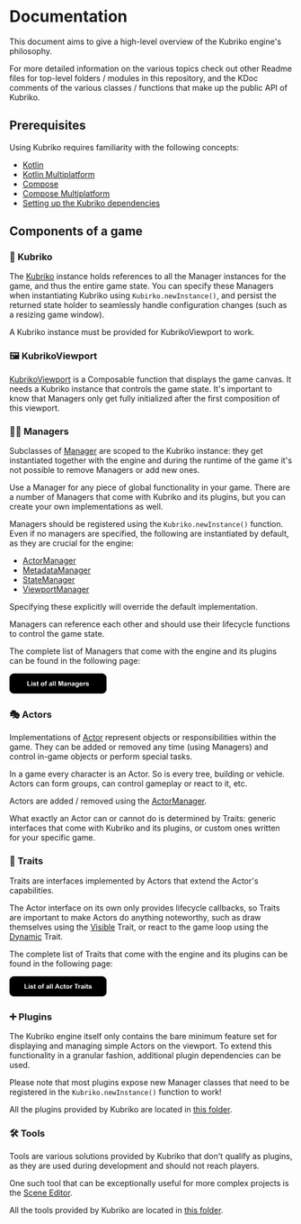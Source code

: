 # Documentation
This document aims to give a high-level overview of the Kubriko engine's philosophy.

For more detailed information on the various topics check out other Readme files for top-level folders / modules in this repository, and the KDoc comments of the various classes / functions that make up the public API of Kubriko.

## Prerequisites
Using Kubriko requires familiarity with the following concepts:
- [Kotlin](https://kotlinlang.org/)
- [Kotlin Multiplatform](https://kotlinlang.org/docs/multiplatform.html)
- [Compose](https://developer.android.com/compose)
- [Compose Multiplatform](https://www.jetbrains.com/compose-multiplatform/)
- [Setting up the Kubriko dependencies](https://github.com/pandulapeter/kubriko/blob/main/documentation/GETTING_STARTED.md)

## Components of a game
### 💙 Kubriko
The [Kubriko](https://github.com/pandulapeter/kubriko/blob/main/engine/src/commonMain/kotlin/com/pandulapeter/kubriko/Kubriko.kt) instance holds references to all the Manager instances for the game, and thus the entire game state.
You can specify these Managers when instantiating Kubriko using `Kubirko.newInstance()`, and persist the returned state holder to seamlessly handle configuration changes (such as a resizing game window).

A Kubriko instance must be provided for KubrikoViewport to work.

### 🖼️ KubrikoViewport
[KubrikoViewport](https://github.com/pandulapeter/kubriko/blob/main/engine/src/commonMain/kotlin/com/pandulapeter/kubriko/KubrikoViewport.kt) is a Composable function that displays the game canvas.
It needs a Kubriko instance that controls the game state. It's important to know that Managers only get fully initialized after the first composition of this viewport.

### 🧑‍💼 Managers
Subclasses of [Manager](https://github.com/pandulapeter/kubriko/blob/main/engine/src/commonMain/kotlin/com/pandulapeter/kubriko/manager/Manager.kt) are scoped to the Kubriko instance: they get instantiated together with the engine and during the runtime of the game it's not possible to remove Managers or add new ones.

Use a Manager for any piece of global functionality in your game. There are a number of Managers that come with Kubriko and its plugins, but you can create your own implementations as well.

Managers should be registered using the `Kubriko.newInstance()` function. Even if no managers are specified, the following are instantiated by default, as they are crucial for the engine:
- [ActorManager](https://github.com/pandulapeter/kubriko/blob/main/engine/src/commonMain/kotlin/com/pandulapeter/kubriko/manager/ActorManager.kt)
- [MetadataManager](https://github.com/pandulapeter/kubriko/blob/main/engine/src/commonMain/kotlin/com/pandulapeter/kubriko/manager/MetadataManager.kt)
- [StateManager](https://github.com/pandulapeter/kubriko/blob/main/engine/src/commonMain/kotlin/com/pandulapeter/kubriko/manager/StateManager.kt)
- [ViewportManager](https://github.com/pandulapeter/kubriko/blob/main/engine/src/commonMain/kotlin/com/pandulapeter/kubriko/manager/ViewportManager.kt)

Specifying these explicitly will override the default implementation.

Managers can reference each other and should use their lifecycle functions to control the game state.

The complete list of Managers that come with the engine and its plugins can be found in the following page:

[<img src="images/badge_managers.png" alt="Managers" height="36px" />](https://github.com/pandulapeter/kubriko/blob/main/documentation/MANAGERS.md)

### 🎭 Actors
Implementations of [Actor](https://github.com/pandulapeter/kubriko/blob/main/engine/src/commonMain/kotlin/com/pandulapeter/kubriko/actor/Actor.kt) represent objects or responsibilities within the game. They can be added or removed any time (using Managers) and control in-game objects or perform special tasks.

In a game every character is an Actor. So is every tree, building or vehicle. Actors can form groups, can control gameplay or react to it, etc.

Actors are added / removed using the [ActorManager](https://github.com/pandulapeter/kubriko/blob/main/engine/src/commonMain/kotlin/com/pandulapeter/kubriko/manager/ActorManager.kt).

What exactly an Actor can or cannot do is determined by Traits: generic interfaces that come with Kubriko and its plugins, or custom ones written for your specific game.

### 🤹 Traits
Traits are interfaces implemented by Actors that extend the Actor's capabilities.

The Actor interface on its own only provides lifecycle callbacks, so Traits are important to make Actors do anything noteworthy, such as draw themselves using the [Visible](https://github.com/pandulapeter/kubriko/blob/main/engine/src/commonMain/kotlin/com/pandulapeter/kubriko/actor/traits/Visible.kt) Trait, or react to the game loop using the [Dynamic](https://github.com/pandulapeter/kubriko/blob/main/engine/src/commonMain/kotlin/com/pandulapeter/kubriko/actor/traits/Dynamic.kt) Trait.

The complete list of Traits that come with the engine and its plugins can be found in the following page:

[<img src="images/badge_actor_traits.png" alt="Actor Traits" height="36px" />](https://github.com/pandulapeter/kubriko/blob/main/documentation/TRAITS.md)

### ➕ Plugins
The Kubriko engine itself only contains the bare minimum feature set for displaying and managing simple Actors on the viewport.
To extend this functionality in a granular fashion, additional plugin dependencies can be used.

Please note that most plugins expose new Manager classes that need to be registered in the `Kubriko.newInstance()` function to work!

All the plugins provided by Kubriko are located in [this folder](https://github.com/pandulapeter/kubriko/tree/main/plugins).

### 🛠️ Tools
Tools are various solutions provided by Kubriko that don't qualify as plugins, as they are used during development and should not reach players.

One such tool that can be exceptionally useful for more complex projects is the [Scene Editor](https://github.com/pandulapeter/kubriko/tree/main/tools/scene-editor). 

All the tools provided by Kubriko are located in [this folder](https://github.com/pandulapeter/kubriko/tree/main/tools).